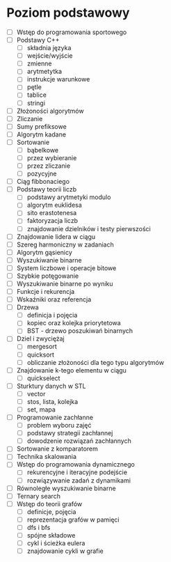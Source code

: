 # Poziom podstawowy

- [ ] Wstęp do programowania sportowego
- [ ] Podstawy C++
  - [ ] składnia języka
  - [ ] wejście/wyjście
  - [ ] zmienne
  - [ ] arytmetytka
  - [ ] instrukcje warunkowe
  - [ ] pętle
  - [ ] tablice
  - [ ] stringi
- [ ] Złożoności algorytmów
- [ ] Zliczanie
- [ ] Sumy prefiksowe
- [ ] Algorytm kadane
- [ ] Sortowanie
  - [ ] bąbelkowe
  - [ ] przez wybieranie
  - [ ] przez zliczanie
  - [ ] pozycyjne
- [ ] Ciąg fibbonaciego
- [ ] Podstawy teorii liczb
  - [ ] podstawy arytmetyki modulo
  - [ ] algorytm euklidesa
  - [ ] sito erastotenesa
  - [ ] faktoryzacja liczb
  - [ ] znajdowanie dzielników i testy pierwszości
- [ ] Znajdowanie lidera w ciągu
- [ ] Szereg harmoniczny w zadaniach
- [ ] Algorytm gąsienicy
- [ ] Wyszukiwanie binarne
- [ ] System liczbowe i operacje bitowe
- [ ] Szybkie potęgowanie
- [ ] Wyszukiwanie binarne po wyniku
- [ ] Funkcje i rekurencja
- [ ] Wskaźniki oraz referencja
- [ ] Drzewa
  - [ ] definicja i pojęcia
  - [ ] kopiec oraz kolejka priorytetowa
  - [ ] BST - drzewo poszukiwań binarnych
- [ ] Dziel i zwyciężaj
  - [ ] mergesort
  - [ ] quicksort
  - [ ] obliczanie złożoności dla tego typu algorytmów
- [ ] Znajdowanie k-tego elementu w ciągu
  - [ ] quickselect
- [ ] Sturktury danych w STL
  - [ ] vector
  - [ ] stos, lista, kolejka
  - [ ] set, mapa
- [ ] Programowanie zachłanne
  - [ ] problem wyboru zajęć
  - [ ] podstawy strategii zachłannej
  - [ ] dowodzenie rozwiązań zachłannych
- [ ] Sortowanie z komparatorem
- [ ] Technika skalowania
- [ ] Wstęp do programowania dynamicznego
  - [ ] rekurencyjne i iteracyjne podejście
  - [ ] rozwiązywanie zadań z dynamikami
- [ ] Równoległe wyszukiwanie binarne
- [ ] Ternary search
- [ ] Wstęp do teorii grafów
  - [ ] definicje, pojęcia
  - [ ] reprezentacja grafów w pamięci
  - [ ] dfs i bfs
  - [ ] spójne składowe
  - [ ] cykl i ścieżka eulera
  - [ ] znajdowanie cykli w grafie
